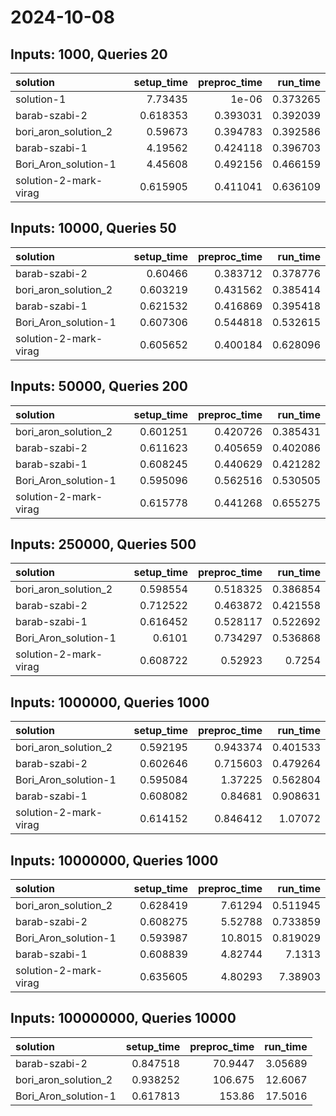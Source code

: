 # 2024-10-08

## Inputs: 1000, Queries 20

| solution              |   setup_time |   preproc_time |   run_time |
|:----------------------|-------------:|---------------:|-----------:|
| solution-1            |     7.73435  |       1e-06    |   0.373265 |
| barab-szabi-2         |     0.618353 |       0.393031 |   0.392039 |
| bori_aron_solution_2  |     0.59673  |       0.394783 |   0.392586 |
| barab-szabi-1         |     4.19562  |       0.424118 |   0.396703 |
| Bori_Aron_solution-1  |     4.45608  |       0.492156 |   0.466159 |
| solution-2-mark-virag |     0.615905 |       0.411041 |   0.636109 |

## Inputs: 10000, Queries 50

| solution              |   setup_time |   preproc_time |   run_time |
|:----------------------|-------------:|---------------:|-----------:|
| barab-szabi-2         |     0.60466  |       0.383712 |   0.378776 |
| bori_aron_solution_2  |     0.603219 |       0.431562 |   0.385414 |
| barab-szabi-1         |     0.621532 |       0.416869 |   0.395418 |
| Bori_Aron_solution-1  |     0.607306 |       0.544818 |   0.532615 |
| solution-2-mark-virag |     0.605652 |       0.400184 |   0.628096 |

## Inputs: 50000, Queries 200

| solution              |   setup_time |   preproc_time |   run_time |
|:----------------------|-------------:|---------------:|-----------:|
| bori_aron_solution_2  |     0.601251 |       0.420726 |   0.385431 |
| barab-szabi-2         |     0.611623 |       0.405659 |   0.402086 |
| barab-szabi-1         |     0.608245 |       0.440629 |   0.421282 |
| Bori_Aron_solution-1  |     0.595096 |       0.562516 |   0.530505 |
| solution-2-mark-virag |     0.615778 |       0.441268 |   0.655275 |

## Inputs: 250000, Queries 500

| solution              |   setup_time |   preproc_time |   run_time |
|:----------------------|-------------:|---------------:|-----------:|
| bori_aron_solution_2  |     0.598554 |       0.518325 |   0.386854 |
| barab-szabi-2         |     0.712522 |       0.463872 |   0.421558 |
| barab-szabi-1         |     0.616452 |       0.528117 |   0.522692 |
| Bori_Aron_solution-1  |     0.6101   |       0.734297 |   0.536868 |
| solution-2-mark-virag |     0.608722 |       0.52923  |   0.7254   |

## Inputs: 1000000, Queries 1000

| solution              |   setup_time |   preproc_time |   run_time |
|:----------------------|-------------:|---------------:|-----------:|
| bori_aron_solution_2  |     0.592195 |       0.943374 |   0.401533 |
| barab-szabi-2         |     0.602646 |       0.715603 |   0.479264 |
| Bori_Aron_solution-1  |     0.595084 |       1.37225  |   0.562804 |
| barab-szabi-1         |     0.608082 |       0.84681  |   0.908631 |
| solution-2-mark-virag |     0.614152 |       0.846412 |   1.07072  |

## Inputs: 10000000, Queries 1000

| solution              |   setup_time |   preproc_time |   run_time |
|:----------------------|-------------:|---------------:|-----------:|
| bori_aron_solution_2  |     0.628419 |        7.61294 |   0.511945 |
| barab-szabi-2         |     0.608275 |        5.52788 |   0.733859 |
| Bori_Aron_solution-1  |     0.593987 |       10.8015  |   0.819029 |
| barab-szabi-1         |     0.608839 |        4.82744 |   7.1313   |
| solution-2-mark-virag |     0.635605 |        4.80293 |   7.38903  |

## Inputs: 100000000, Queries 10000

| solution             |   setup_time |   preproc_time |   run_time |
|:---------------------|-------------:|---------------:|-----------:|
| barab-szabi-2        |     0.847518 |        70.9447 |    3.05689 |
| bori_aron_solution_2 |     0.938252 |       106.675  |   12.6067  |
| Bori_Aron_solution-1 |     0.617813 |       153.86   |   17.5016  |